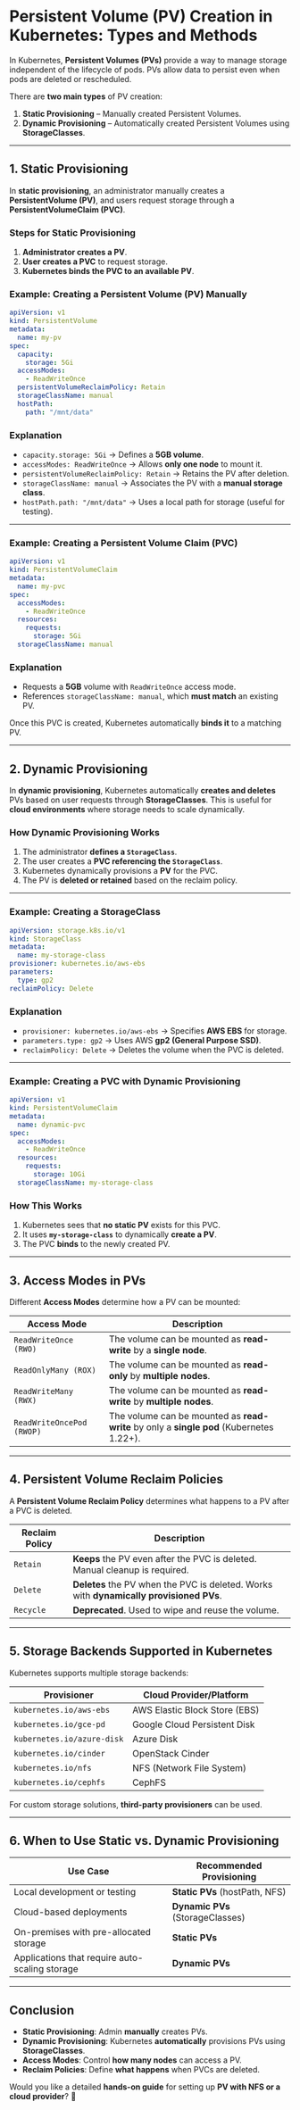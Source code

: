 # **Persistent Volume (PV) Creation in Kubernetes: Types and Methods**

In Kubernetes, **Persistent Volumes (PVs)** provide a way to manage storage independent of the lifecycle of pods. PVs allow data to persist even when pods are deleted or rescheduled.

There are **two main types** of PV creation:
1. **Static Provisioning** – Manually created Persistent Volumes.
2. **Dynamic Provisioning** – Automatically created Persistent Volumes using **StorageClasses**.

---

## **1. Static Provisioning**
In **static provisioning**, an administrator manually creates a **PersistentVolume (PV)**, and users request storage through a **PersistentVolumeClaim (PVC)**.

### **Steps for Static Provisioning**
1. **Administrator creates a PV**.
2. **User creates a PVC** to request storage.
3. **Kubernetes binds the PVC to an available PV**.

### **Example: Creating a Persistent Volume (PV) Manually**
```yaml
apiVersion: v1
kind: PersistentVolume
metadata:
  name: my-pv
spec:
  capacity:
    storage: 5Gi
  accessModes:
    - ReadWriteOnce
  persistentVolumeReclaimPolicy: Retain
  storageClassName: manual
  hostPath:
    path: "/mnt/data"
```

### **Explanation**
- `capacity.storage: 5Gi` → Defines a **5GB volume**.
- `accessModes: ReadWriteOnce` → Allows **only one node** to mount it.
- `persistentVolumeReclaimPolicy: Retain` → Retains the PV after deletion.
- `storageClassName: manual` → Associates the PV with a **manual storage class**.
- `hostPath.path: "/mnt/data"` → Uses a local path for storage (useful for testing).

---

### **Example: Creating a Persistent Volume Claim (PVC)**
```yaml
apiVersion: v1
kind: PersistentVolumeClaim
metadata:
  name: my-pvc
spec:
  accessModes:
    - ReadWriteOnce
  resources:
    requests:
      storage: 5Gi
  storageClassName: manual
```

### **Explanation**
- Requests a **5GB** volume with `ReadWriteOnce` access mode.
- References `storageClassName: manual`, which **must match** an existing PV.

Once this PVC is created, Kubernetes automatically **binds it** to a matching PV.

---

## **2. Dynamic Provisioning**
In **dynamic provisioning**, Kubernetes automatically **creates and deletes** PVs based on user requests through **StorageClasses**. This is useful for **cloud environments** where storage needs to scale dynamically.

### **How Dynamic Provisioning Works**
1. The administrator **defines a `StorageClass`**.
2. The user creates a **PVC referencing the `StorageClass`**.
3. Kubernetes dynamically provisions a **PV** for the PVC.
4. The PV is **deleted or retained** based on the reclaim policy.

---

### **Example: Creating a StorageClass**
```yaml
apiVersion: storage.k8s.io/v1
kind: StorageClass
metadata:
  name: my-storage-class
provisioner: kubernetes.io/aws-ebs
parameters:
  type: gp2
reclaimPolicy: Delete
```

### **Explanation**
- `provisioner: kubernetes.io/aws-ebs` → Specifies **AWS EBS** for storage.
- `parameters.type: gp2` → Uses AWS **gp2 (General Purpose SSD)**.
- `reclaimPolicy: Delete` → Deletes the volume when the PVC is deleted.

---

### **Example: Creating a PVC with Dynamic Provisioning**
```yaml
apiVersion: v1
kind: PersistentVolumeClaim
metadata:
  name: dynamic-pvc
spec:
  accessModes:
    - ReadWriteOnce
  resources:
    requests:
      storage: 10Gi
  storageClassName: my-storage-class
```

### **How This Works**
1. Kubernetes sees that **no static PV** exists for this PVC.
2. It uses **`my-storage-class`** to dynamically **create a PV**.
3. The PVC **binds** to the newly created PV.

---

## **3. Access Modes in PVs**
Different **Access Modes** determine how a PV can be mounted:

| Access Mode        | Description |
|--------------------|-------------|
| `ReadWriteOnce (RWO)` | The volume can be mounted as **read-write** by a **single node**. |
| `ReadOnlyMany (ROX)` | The volume can be mounted as **read-only** by **multiple nodes**. |
| `ReadWriteMany (RWX)` | The volume can be mounted as **read-write** by **multiple nodes**. |
| `ReadWriteOncePod (RWOP)` | The volume can be mounted as **read-write** by only a **single pod** (Kubernetes 1.22+). |

---

## **4. Persistent Volume Reclaim Policies**
A **Persistent Volume Reclaim Policy** determines what happens to a PV after a PVC is deleted.

| Reclaim Policy | Description |
|---------------|-------------|
| `Retain` | **Keeps** the PV even after the PVC is deleted. Manual cleanup is required. |
| `Delete` | **Deletes** the PV when the PVC is deleted. Works with **dynamically provisioned PVs**. |
| `Recycle` | **Deprecated**. Used to wipe and reuse the volume. |

---

## **5. Storage Backends Supported in Kubernetes**
Kubernetes supports multiple storage backends:

| Provisioner | Cloud Provider/Platform |
|------------|----------------------|
| `kubernetes.io/aws-ebs` | AWS Elastic Block Store (EBS) |
| `kubernetes.io/gce-pd` | Google Cloud Persistent Disk |
| `kubernetes.io/azure-disk` | Azure Disk |
| `kubernetes.io/cinder` | OpenStack Cinder |
| `kubernetes.io/nfs` | NFS (Network File System) |
| `kubernetes.io/cephfs` | CephFS |

For custom storage solutions, **third-party provisioners** can be used.

---

## **6. When to Use Static vs. Dynamic Provisioning**
| **Use Case** | **Recommended Provisioning** |
|-------------|-------------------------|
| Local development or testing | **Static PVs** (hostPath, NFS) |
| Cloud-based deployments | **Dynamic PVs** (StorageClasses) |
| On-premises with pre-allocated storage | **Static PVs** |
| Applications that require auto-scaling storage | **Dynamic PVs** |

---

## **Conclusion**
- **Static Provisioning**: Admin **manually** creates PVs.
- **Dynamic Provisioning**: Kubernetes **automatically** provisions PVs using **StorageClasses**.
- **Access Modes**: Control **how many nodes** can access a PV.
- **Reclaim Policies**: Define **what happens** when PVCs are deleted.

Would you like a detailed **hands-on guide** for setting up **PV with NFS or a cloud provider**? 🚀